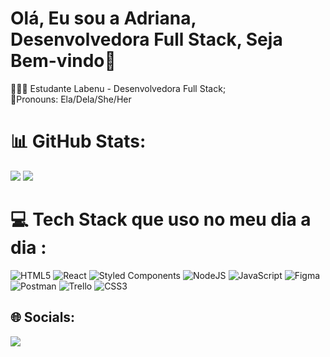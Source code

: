 # Olá, Eu sou a Adriana, Desenvolvedora Full Stack, Seja Bem-vindo💜
👩🏻‍💻 Estudante Labenu - Desenvolvedora Full Stack;<br>🌸Pronouns: Ela/Dela/She/Her


# 📊 GitHub Stats:
![](https://github-readme-stats.vercel.app/api?username=Adrianaramss&theme=radical&hide_border=false&include_all_commits=false&count_private=false)
![](https://github-readme-streak-stats.herokuapp.com/?user=Adrianaramss&theme=radical&hide_border=false)




# 💻 Tech Stack que uso no meu dia a dia :
![HTML5](https://img.shields.io/badge/html5-%23E34F26.svg?style=for-the-badge&logo=html5&logoColor=white) ![React](https://img.shields.io/badge/react-%2320232a.svg?style=for-the-badge&logo=react&logoColor=%2361DAFB) ![Styled Components](https://img.shields.io/badge/styled--components-DB7093?style=for-the-badge&logo=styled-components&logoColor=white) ![NodeJS](https://img.shields.io/badge/node.js-6DA55F?style=for-the-badge&logo=node.js&logoColor=white) ![JavaScript](https://img.shields.io/badge/javascript-%23323330.svg?style=for-the-badge&logo=javascript&logoColor=%23F7DF1E) 	![Figma](https://img.shields.io/badge/figma-%23F24E1E.svg?style=for-the-badge&logo=figma&logoColor=white) ![Postman](https://img.shields.io/badge/Postman-FF6C37?style=for-the-badge&logo=postman&logoColor=white) ![Trello](https://img.shields.io/badge/Trello-%23026AA7.svg?style=for-the-badge&logo=Trello&logoColor=white) ![CSS3](https://img.shields.io/badge/css3-%231572B6.svg?style=for-the-badge&logo=css3&logoColor=white)

## 🌐 Socials:
 <a href="https://www.linkedin.com/in/adriana-ramss" target="_blank"><img src="https://img.shields.io/badge/-LinkedIn-%230077B5?style=for-the-badge&logo=linkedin&logoColor=white" target="_blank"></a> 
